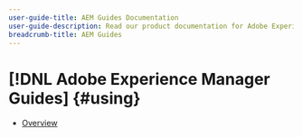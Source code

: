 ```yaml
---
user-guide-title: AEM Guides Documentation
user-guide-description: Read our product documentation for Adobe Experience Manager Guides.
breadcrumb-title: AEM Guides
---
```


# [!DNL Adobe Experience Manager Guides] {#using}

+ [Overview](overview.md)
